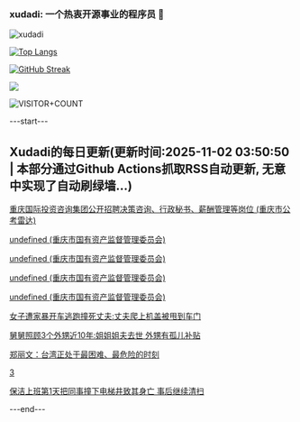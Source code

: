 ### xudadi: 一个热衷开源事业的程序员 👋

![xudadi](https://github-readme-stats-git-masterorgs-github-readme-stats-team.vercel.app/api?username=xudadi)

[![Top Langs](https://github-readme-stats.vercel.app/api/top-langs/?username=xudadi)](https://github.com/anuraghazra/github-readme-stats)

[![GitHub Streak](https://streak-stats.demolab.com?user=xudadi&locale=zh_Hans)](https://git.io/streak-stats)

![](https://raw.githubusercontent.com/xudadi/xudadi/main/assets/github-contribution-grid-snake.svg)

![VISITOR+COUNT](https://komarev.com/ghpvc/?username=xudadi&label=VISITOR+COUNT)


---start---

## Xudadi的每日更新(更新时间:2025-11-02 03:50:50 | 本部分通过Github Actions抓取RSS自动更新, 无意中实现了自动刷绿墙...)

[重庆国际投资咨询集团公开招聘决策咨询、行政秘书、薪酬管理等岗位 (重庆市公考雷达)](https://www.gongkaoleida.com/article/2672021)

[undefined (重庆市国有资产监督管理委员会)](https://dadilab.github.io/feeds/all.xml)

[undefined (重庆市国有资产监督管理委员会)](https://dadilab.github.io/feeds/all.xml)

[undefined (重庆市国有资产监督管理委员会)](https://dadilab.github.io/feeds/all.xml)

[undefined (重庆市国有资产监督管理委员会)](https://dadilab.github.io/feeds/all.xml)

[女子遭家暴开车逃跑撞死丈夫:丈夫爬上机盖被甩到车门](https://m.163.com/news/article/KDAA9TEC0514BE2Q.html)

[舅舅照顾3个外甥近10年:姐姐姐夫去世 外甥有孤儿补贴](https://m.163.com/news/article/KDAHJEDM051492T3.html)

[郑丽文：台湾正处于最困难、最危险的时刻](https://m.163.com/news/article/KDA0C1B60514R9OJ.html)

[3](https://m.163.com/touch/news/sub/domestic)

[保洁上班第1天把同事撞下电梯井致其身亡 事后继续清扫](https://m.163.com/news/article/KD9SNB8C053469LG.html)

---end---
